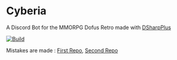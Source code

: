 # Cyberia
A Discord Bot for the MMORPG Dofus Retro made with [DSharpPlus](https://github.com/DSharpPlus/DSharpPlus)

[![Build](https://github.com/Lounek09/Salamandra/actions/workflows/build-validation.yml/badge.svg)](https://github.com/Lounek09/Salamandra/actions/workflows/build-validation.yml)

Mistakes are made : [First Repo](https://github.com/Lounek09/Old-Salamandra), [Second Repo](https://github.com/Lounek09/Old2-Salamandra)
